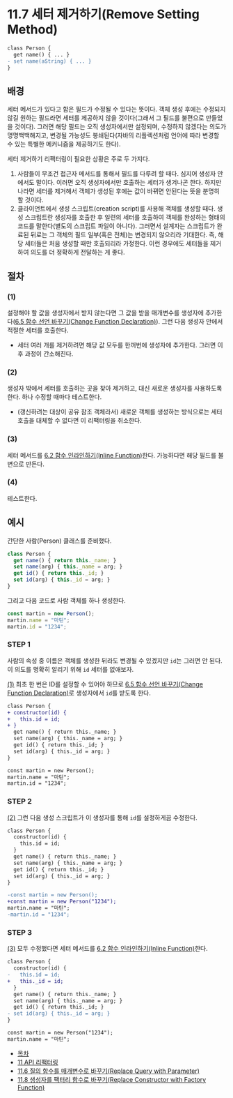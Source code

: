 # 11.7 세터 제거하기(Remove Setting Method)
``` diff
class Person {
  get name() { ... }
- set name(aString) { ... }
}
```
## 배경
세터 메서드가 있다고 함은 필드가 수정될 수 있다는 뜻이다. 객체 생성 후에는 수정되지 않길 원하는 필드라면 세터를 제공하지 않을 것이다(그래서 그 필드를 불편으로 만들었을 것이다). 그러면 해당 필드는 오직 생성자에서만 설정되며, 수정하지 않겠다는 의도가 명명백백해지고, 변경될 가능성도 봉쇄된다(자바의 리플렉션처럼 언어에 따라 변경할 수 있는 특별한 메커니즘을 제공하기도 한다).

세터 제거하기 리팩터링이 필요한 상황은 주로 두 가지다.
1. 사람들이 무조건 접근자 메서드를 통해서 필드를 다루려 할 때다. 심지어 생성자 안에서도 말이다. 이러면 오직 생성자에서만 호출하는 세터가 생겨나곤 한다. 하지만 나라면 세터를 제거해서 객체가 생성된 후에는 값이 바뀌면 안된다는 뜻을 분명히 할 것이다.
2. 클라이언트에서 생성 스크립트(creation script)를 사용해 객체를 생성할 때다. 생성 스크립트란 생성자를 호출한 후 일련의 세터를 호출하여 객체를 완성하는 형태의 코드를 말한다(별도의 스크립트 파일이 아니다). 그러면서 설계자는 스크립트가 완료된 뒤로는 그 객체의 필드 일부(혹은 전체)는 변경되지 않으리라 기대한다. 즉, 해당 세터들은 처음 생성할 때만 호출되리라 가정한다. 이런 경우에도 세터들을 제거하여 의도를 더 정확하게 전달하는 게 좋다.
## 절차
### (1)
설정해야 할 값을 생성자에서 받지 않는다면 그 값을 받을 매개변수를 생성자에 추가한다([6.5 함수 선언 바꾸기(Change Function Declaration)](https://github.com/wonder13662/refactoring-v2/blob/writing/chapter06/6-5.md)). 그런 다음 생성자 안에서 적절한 세터를 호출한다.
- 세터 여러 개를 제거하려면 해당 값 모두를 한꺼번에 생성자에 추가한다. 그러면 이후 과정이 간소해진다.
### (2)
생성자 밖에서 세터를 호출하는 곳을 찾아 제거하고, 대신 새로운 생성자를 사용하도록 한다. 하나 수정할 때마다 테스트한다.
- (갱신하려는 대상이 공유 참조 객체라서) 새로운 객체를 생성하는 방식으로는 세터 호출을 대체할 수 없다면 이 리팩터링을 취소한다.
### (3)
세터 메서드를 [6.2 함수 인라인하기(Inline Function)](https://github.com/wonder13662/refactoring-v2/blob/writing/chapter06/6-2.md)한다. 가능하다면 해당 필드를 불변으로 만든다.
### (4)
테스트한다.
## 예시
간단한 사람(Person) 클래스를 준비했다.
``` javascript
class Person {
  get name() { return this._name; }
  set name(arg) { this._name = arg; }
  get id() { return this._id; }
  set id(arg) { this._id = arg; }
}
```

그리고 다음 코드로 사람 객체를 하나 생성한다.
``` javascript
const martin = new Person();
martin.name = "마틴";
martin.id = "1234";
```
### STEP 1
사람의 속성 중 이름은 객체를 생성한 뒤라도 변경될 수 있겠지만 `id`는 그러면 안 된다. 이 의도를 명확히 알리기 위해 `id` 세터를 없애보자.

[(1)](https://github.com/wonder13662/refactoring-v2/blob/writing/chapter11/11-7.md#1) 최초 한 번은 ID를 설정할 수 있어야 하므로 [6.5 함수 선언 바꾸기(Change Function Declaration)](https://github.com/wonder13662/refactoring-v2/blob/writing/chapter06/6-5.md)로 생성자에서 `id`를 받도록 한다.
``` diff
class Person {
+ constructor(id) {
+   this.id = id;
+ }
  get name() { return this._name; }
  set name(arg) { this._name = arg; }
  get id() { return this._id; }
  set id(arg) { this._id = arg; }
}

const martin = new Person();
martin.name = "마틴";
martin.id = "1234";
```
### STEP 2
[(2)](https://github.com/wonder13662/refactoring-v2/blob/writing/chapter11/11-7.md#2) 그런 다음 생성 스크립트가 이 생성자를 통해 `id`를 설정하게끔 수정한다.
``` diff
class Person {
  constructor(id) {
    this.id = id;
  }
  get name() { return this._name; }
  set name(arg) { this._name = arg; }
  get id() { return this._id; }
  set id(arg) { this._id = arg; }
}

-const martin = new Person();
+const martin = new Person("1234");
martin.name = "마틴";
-martin.id = "1234";
```
### STEP 3
[(3)](https://github.com/wonder13662/refactoring-v2/blob/writing/chapter11/11-7.md#3) 모두 수정했다면 세터 메서드를 [6.2 함수 인라인하기(Inline Function)](https://github.com/wonder13662/refactoring-v2/blob/writing/chapter06/6-2.md)한다.
``` diff
class Person {
  constructor(id) {
-   this.id = id;
+   this._id = id;
  }
  get name() { return this._name; }
  set name(arg) { this._name = arg; }
  get id() { return this._id; }
- set id(arg) { this._id = arg; }
}

const martin = new Person("1234");
martin.name = "마틴";
```

- [목차](https://github.com/wonder13662/refactoring-v2/blob/writing)
- [11 API 리팩터링](https://github.com/wonder13662/refactoring-v2/blob/writing/chapter11)
- [11.6 질의 함수를 매개변수로 바꾸기(Replace Query with Parameter)](https://github.com/wonder13662/refactoring-v2/blob/writing/chapter11/11-6.md)
- [11.8 생성자를 팩터리 함수로 바꾸기(Replace Constructor with Factory Function)](https://github.com/wonder13662/refactoring-v2/blob/writing/chapter11/11-8.md)
